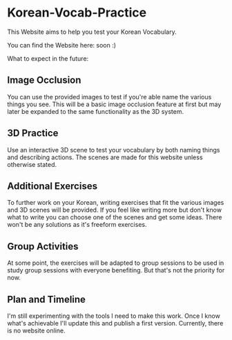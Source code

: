 # Korean-Vocab-Practice
This Website aims to help you test your Korean Vocabulary.

You can find the Website here: soon :)

What to expect in the future:

## Image Occlusion

You can use the provided images to test if you're able name the various things you see. This will be a basic image occlusion feature at first but may later be expanded to the same functionality as the 3D system.


## 3D Practice

Use an interactive 3D scene to test your vocabulary by both naming things and describing actions. The scenes are made for this website unless otherwise stated.


## Additional Exercises

To further work on your Korean, writing exercises that fit the various images and 3D scenes will be provided. If you feel like writing more but don't know what to write you can choose one of the scenes and get some ideas. There won't be any solutions as it's freeform exercises. 


## Group Activities

At some point, the exercises will be adapted to group sessions to be used in study group sessions with everyone benefiting. But that's not the priority for now.


## Plan and Timeline

I'm  still experimenting with the tools I need to make this work. Once I know what's achievable I'll update this and publish a first version. Currently, there is no website online.
